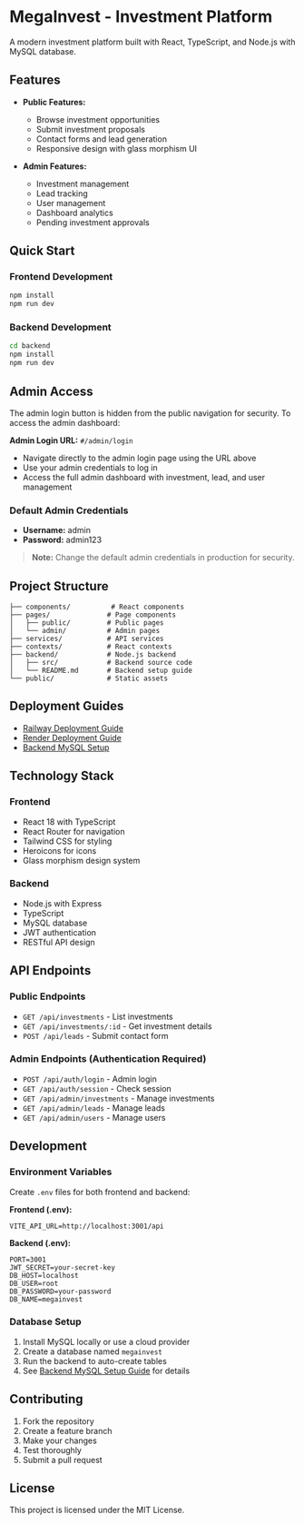 # MegaInvest - Investment Platform

A modern investment platform built with React, TypeScript, and Node.js with MySQL database.

## Features

- **Public Features:**
  - Browse investment opportunities
  - Submit investment proposals
  - Contact forms and lead generation
  - Responsive design with glass morphism UI

- **Admin Features:**
  - Investment management
  - Lead tracking
  - User management
  - Dashboard analytics
  - Pending investment approvals

## Quick Start

### Frontend Development
```bash
npm install
npm run dev
```

### Backend Development
```bash
cd backend
npm install
npm run dev
```

## Admin Access

The admin login button is hidden from the public navigation for security. To access the admin dashboard:

**Admin Login URL:** `#/admin/login`

- Navigate directly to the admin login page using the URL above
- Use your admin credentials to log in
- Access the full admin dashboard with investment, lead, and user management

### Default Admin Credentials
- **Username:** admin
- **Password:** admin123

> **Note:** Change the default admin credentials in production for security.

## Project Structure

```
├── components/          # React components
├── pages/              # Page components
│   ├── public/         # Public pages
│   └── admin/          # Admin pages
├── services/           # API services
├── contexts/           # React contexts
├── backend/            # Node.js backend
│   ├── src/            # Backend source code
│   └── README.md       # Backend setup guide
└── public/             # Static assets
```

## Deployment Guides

- [Railway Deployment Guide](./RAILWAY_SETUP_GUIDE.md)
- [Render Deployment Guide](./RENDER_DEPLOYMENT_GUIDE.md)
- [Backend MySQL Setup](./backend/MYSQL_SETUP.md)

## Technology Stack

### Frontend
- React 18 with TypeScript
- React Router for navigation
- Tailwind CSS for styling
- Heroicons for icons
- Glass morphism design system

### Backend
- Node.js with Express
- TypeScript
- MySQL database
- JWT authentication
- RESTful API design

## API Endpoints

### Public Endpoints
- `GET /api/investments` - List investments
- `GET /api/investments/:id` - Get investment details
- `POST /api/leads` - Submit contact form

### Admin Endpoints (Authentication Required)
- `POST /api/auth/login` - Admin login
- `GET /api/auth/session` - Check session
- `GET /api/admin/investments` - Manage investments
- `GET /api/admin/leads` - Manage leads
- `GET /api/admin/users` - Manage users

## Development

### Environment Variables

Create `.env` files for both frontend and backend:

**Frontend (.env):**
```
VITE_API_URL=http://localhost:3001/api
```

**Backend (.env):**
```
PORT=3001
JWT_SECRET=your-secret-key
DB_HOST=localhost
DB_USER=root
DB_PASSWORD=your-password
DB_NAME=megainvest
```

### Database Setup

1. Install MySQL locally or use a cloud provider
2. Create a database named `megainvest`
3. Run the backend to auto-create tables
4. See [Backend MySQL Setup Guide](./backend/MYSQL_SETUP.md) for details

## Contributing

1. Fork the repository
2. Create a feature branch
3. Make your changes
4. Test thoroughly
5. Submit a pull request

## License

This project is licensed under the MIT License.

